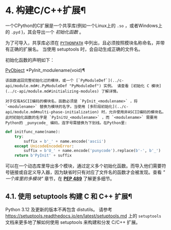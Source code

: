 # 4\. 构建C/C++扩展¶

一个CPython的C扩展是一个共享库(例如一个Linux上的 `.so` ，或者Windows上的 `.pyd` )，其会导出一个 _初始化函数_ 。

为了可导入，共享库必须在 [`PYTHONPATH`](cmdline.md#envvar-PYTHONPATH) 中列出，且必须按照模块名称命名，并带有正确的扩展名。 当使用 setuptools 时，会自动生成正确的文件名。

初始化函数的声明如下：

[PyObject](structures.md#c.PyObject "PyObject") *PyInit_modulename(void)¶  

    

~~~
该函数返回完整初始化过的模块，或一个 [`PyModuleDef`](../c-api/module.md#c.PyModuleDef "PyModuleDef") 实例。 请查看 [初始化 C 模块](../c-api/module.md#initializing-modules) 了解详情。

对于仅有ASCII编码的模块名，函数必须是 `PyInit_<modulename>` ，将 `<modulename>` 替换为模块的名字。当使用 [多阶段初始化](../c-api/module.md#multi-phase-initialization) 时，允许使用非ASCII编码的模块名。此时初始化函数的名字是 `PyInitU_<modulename>` ，而 `<modulename>` 需要用Python的 _punycode_ 编码，连字号需替换为下划线。在Python里:
~~~
    
    
~~~python
def initfunc_name(name):
    try:
        suffix = b'_' + name.encode('ascii')
    except UnicodeEncodeError:
        suffix = b'U_' + name.encode('punycode').replace(b'-', b'_')
    return b'PyInit' + suffix
~~~

可以在一个动态库里导出多个模块，通过定义多个初始化函数。而导入他们需要符号链接或自定义导入器，因为缺省时只有对应了文件名的函数才会被发现。查看 _" 一个库里的多模块"_ 章节，在 [**PEP 489**](https://peps.python.org/pep-0489/) 了解更多细节。

## 4.1. 使用 setuptools 构建 C 和 C++ 扩展¶

Python 3.12 及更新的版本不再包含 distutils。 请参考 <https://setuptools.readthedocs.io/en/latest/setuptools.md> 上的 `setuptools` 文档来更多地了解如何使用 setuptools 来构建和分发 C/C++ 扩展。

